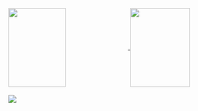<div>
  <a href="https://github.com/w7b">
    <img height="160em" align="center" width="48%" src="https://github-readme-stats.vercel.app/api?username=w7b&theme=prussian&show_icons=true&hide_border=true&count_private=true">
    <img height="160em" align="center" width="49%" src="https://github-readme-stats.vercel.app/api/top-langs/?username=w7b&theme=prussian&show_icons=true&hide_border=true&layout=compact"></a>
</div>

<div style="display: inline-block; align: center"><br>
    <img src="https://cdn.jsdelivr.net/gh/devicons/devicon@latest/icons/python/python-original.svg">
</div>
